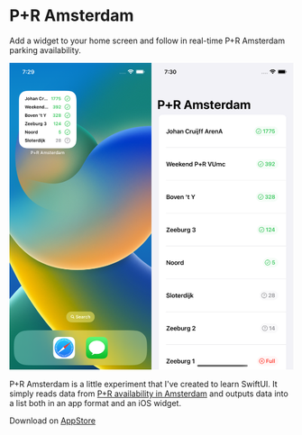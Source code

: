 # P+R Amsterdam

Add a widget to your home screen and follow in real-time P+R Amsterdam parking availability.

![](./screenshots/P-R-amsterdam.png)

P+R Amsterdam is a little experiment that I've created to learn SwiftUI. It simply reads data from [P+R availability in Amsterdam](https://www.amsterdam.nl/parkeren-verkeer/parkeren-reizen/) and outputs data into a list both in an app format and an iOS widget.

Download on [AppStore]()
